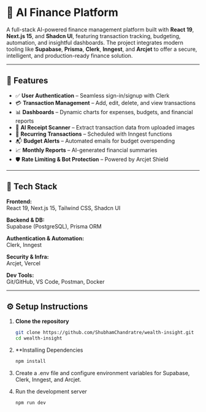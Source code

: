 # 💸 AI Finance Platform

A full-stack AI-powered finance management platform built with **React 19**, **Next.js 15**, and **Shadcn UI**, featuring transaction tracking, budgeting, automation, and insightful dashboards. The project integrates modern tooling like **Supabase**, **Prisma**, **Clerk**, **Inngest**, and **Arcjet** to offer a secure, intelligent, and production-ready finance solution.

---

## 🚀 Features

- ✅ **User Authentication** – Seamless sign-in/signup with Clerk
- 💳 **Transaction Management** – Add, edit, delete, and view transactions
- 📊 **Dashboards** – Dynamic charts for expenses, budgets, and financial reports
- 🧠 **AI Receipt Scanner** – Extract transaction data from uploaded images
- 🔁 **Recurring Transactions** – Scheduled with Inngest functions
- 📬 **Budget Alerts** – Automated emails for budget overspending
- 📈 **Monthly Reports** – AI-generated financial summaries
- 🛡️ **Rate Limiting & Bot Protection** – Powered by Arcjet Shield

---

## 🧰 Tech Stack

**Frontend:**  
React 19, Next.js 15, Tailwind CSS, Shadcn UI  

**Backend & DB:**  
Supabase (PostgreSQL), Prisma ORM  

**Authentication & Automation:**  
Clerk, Inngest  

**Security & Infra:**  
Arcjet, Vercel  

**Dev Tools:**  
Git/GitHub, VS Code, Postman, Docker

---

## ⚙️ Setup Instructions

1. **Clone the repository**  
   ```bash
   git clone https://github.com/ShubhamChandratre/wealth-insight.git
   cd wealth-insight

2. **Installing Dependencies
    ```bash
    npm install

3. Create a .env file and configure environment variables for Supabase, Clerk, Inngest, and Arcjet.

4. Run the development server
    ```bash
    npm run dev
